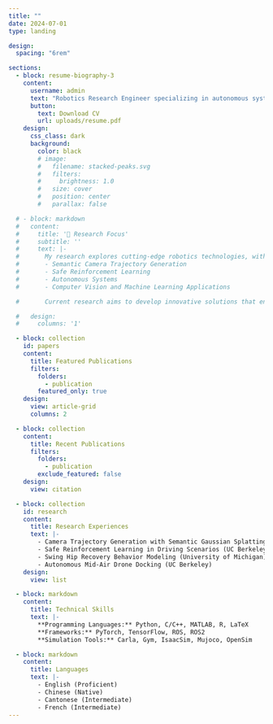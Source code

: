 ```yaml
---
title: ""
date: 2024-07-01
type: landing

design:
  spacing: "6rem"

sections:
  - block: resume-biography-3
    content:
      username: admin
      text: "Robotics Research Engineer specializing in autonomous systems, computer vision, and machine learning. Focused on developing innovative robotic technologies including semantic camera trajectory generation, safe reinforcement learning, and trip-recovery planning for prosthetic systems."
      button:
        text: Download CV
        url: uploads/resume.pdf
    design:
      css_class: dark
      background:
        color: black
        # image:
        #   filename: stacked-peaks.svg
        #   filters:
        #     brightness: 1.0
        #   size: cover
        #   position: center
        #   parallax: false

  # - block: markdown
  #   content:
  #     title: '🤖 Research Focus'
  #     subtitle: ''
  #     text: |-
  #       My research explores cutting-edge robotics technologies, with a particular emphasis on:
  #       - Semantic Camera Trajectory Generation
  #       - Safe Reinforcement Learning
  #       - Autonomous Systems
  #       - Computer Vision and Machine Learning Applications

  #       Current research aims to develop innovative solutions that enhance robotic perception, decision-making, and interaction capabilities.

  #   design:
  #     columns: '1'

  - block: collection
    id: papers
    content:
      title: Featured Publications
      filters:
        folders:
          - publication
        featured_only: true
    design:
      view: article-grid
      columns: 2

  - block: collection
    content:
      title: Recent Publications
      filters:
        folders:
          - publication
        exclude_featured: false
    design:
      view: citation

  - block: collection
    id: research
    content:
      title: Research Experiences
      text: |-
        - Camera Trajectory Generation with Semantic Gaussian Splatting (CMU)
        - Safe Reinforcement Learning in Driving Scenarios (UC Berkeley)
        - Swing Hip Recovery Behavior Modeling (University of Michigan)
        - Autonomous Mid-Air Drone Docking (UC Berkeley)
    design:
      view: list

  - block: markdown
    content:
      title: Technical Skills
      text: |-
        **Programming Languages:** Python, C/C++, MATLAB, R, LaTeX
        **Frameworks:** PyTorch, TensorFlow, ROS, ROS2
        **Simulation Tools:** Carla, Gym, IsaacSim, Mujoco, OpenSim

  - block: markdown
    content:
      title: Languages
      text: |-
        - English (Proficient)
        - Chinese (Native)
        - Cantonese (Intermediate)
        - French (Intermediate)
---
```

